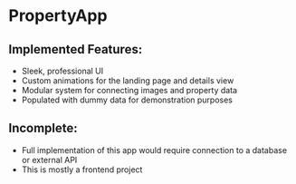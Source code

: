 # PropertyApp

## Implemented Features:
- Sleek, professional UI
- Custom animations for the landing page and details view
- Modular system for connecting images and property data
- Populated with dummy data for demonstration purposes

## Incomplete:
- Full implementation of this app would require connection to a database or external API
- This is mostly a frontend project
